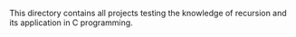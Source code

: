 This directory contains all projects testing the knowledge of recursion and its application in C programming.
